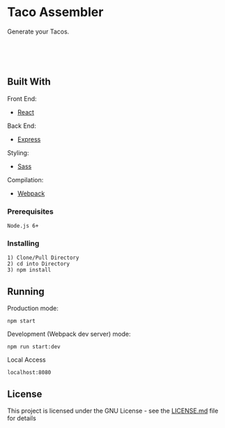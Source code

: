 # Taco Assembler 

Generate your Tacos. 

<br/>

<!-- ![Alt Text]() -->

<br/>

<!-- [High Resolution Link]() -->

<br>

## Built With

Front End:
* [React](https://facebook.github.io/react/)

Back End:
* [Express](http://expressjs.com/)

Styling:
* [Sass](http://sass-lang.com/)

Compilation:
* [Webpack](https://webpack.github.io/)

### Prerequisites

```
Node.js 6+
```

### Installing

```
1) Clone/Pull Directory
2) cd into Directory
3) npm install
```

## Running 

Production mode:
```
npm start
```

Development (Webpack dev server) mode:
```
npm run start:dev
```

Local Access
```
localhost:8080
```

## License

This project is licensed under the GNU License - see the [LICENSE.md](LICENSE.md) file for details
